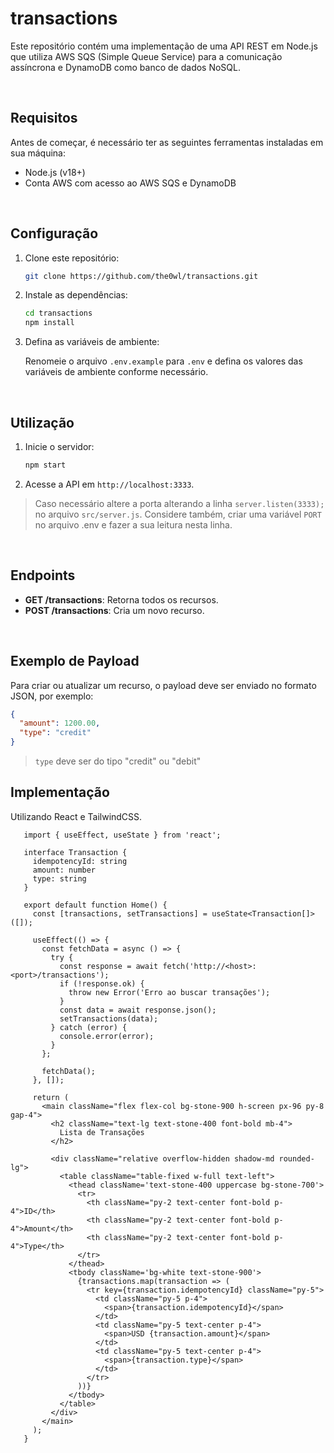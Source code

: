 # transactions 

Este repositório contém uma implementação de uma API REST em Node.js que utiliza AWS SQS (Simple Queue Service) para a comunicação assíncrona e DynamoDB como banco de dados NoSQL.

</br>

## Requisitos

Antes de começar, é necessário ter as seguintes ferramentas instaladas em sua máquina:

- Node.js (v18+)
- Conta AWS com acesso ao AWS SQS e DynamoDB

</br>

## Configuração

1. Clone este repositório:

   ```bash
   git clone https://github.com/the0wl/transactions.git
   ```

2. Instale as dependências:

   ```bash
   cd transactions
   npm install
   ```

4. Defina as variáveis de ambiente:

   Renomeie o arquivo `.env.example` para `.env` e defina os valores das variáveis de ambiente conforme necessário.

</br>

## Utilização

1. Inicie o servidor:

   ```bash
   npm start
   ```

2. Acesse a API em `http://localhost:3333`.

> Caso necessário altere a porta alterando a linha `server.listen(3333);` no arquivo `src/server.js`. Considere também, criar uma variável
`PORT` no arquivo .env e fazer a sua leitura nesta linha.

</br>

## Endpoints

- **GET /transactions**: Retorna todos os recursos.
- **POST /transactions**: Cria um novo recurso.

</br>

## Exemplo de Payload

Para criar ou atualizar um recurso, o payload deve ser enviado no formato JSON, por exemplo:

```json
{
  "amount": 1200.00,
  "type": "credit"
}
```

> `type` deve ser do tipo "credit" ou "debit"

## Implementação

Utilizando React e TailwindCSS.

```tsx
   import { useEffect, useState } from 'react';
   
   interface Transaction {
     idempotencyId: string
     amount: number
     type: string
   }
   
   export default function Home() {
     const [transactions, setTransactions] = useState<Transaction[]>([]);
   
     useEffect(() => {
       const fetchData = async () => {
         try {
           const response = await fetch('http://<host>:<port>/transactions');
           if (!response.ok) {
             throw new Error('Erro ao buscar transações');
           }
           const data = await response.json();
           setTransactions(data);
         } catch (error) {
           console.error(error);
         }
       };
   
       fetchData();
     }, []);
   
     return (
       <main className="flex flex-col bg-stone-900 h-screen px-96 py-8 gap-4">
         <h2 className="text-lg text-stone-400 font-bold mb-4">
           Lista de Transações
         </h2>
         
         <div className="relative overflow-hidden shadow-md rounded-lg">
           <table className="table-fixed w-full text-left">
             <thead className='text-stone-400 uppercase bg-stone-700'>
               <tr>
                 <th className="py-2 text-center font-bold p-4">ID</th>
                 <th className="py-2 text-center font-bold p-4">Amount</th>
                 <th className="py-2 text-center font-bold p-4">Type</th>
               </tr>
             </thead>
             <tbody className='bg-white text-stone-900'>
               {transactions.map(transaction => (
                 <tr key={transaction.idempotencyId} className="py-5">
                   <td className="py-5 p-4">
                     <span>{transaction.idempotencyId}</span>
                   </td>
                   <td className="py-5 text-center p-4">
                     <span>USD {transaction.amount}</span>
                   </td>
                   <td className="py-5 text-center p-4">
                     <span>{transaction.type}</span>
                   </td>
                 </tr>
               ))}
             </tbody>
           </table>
         </div>
       </main>
     );
   }
```
